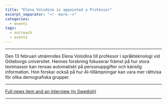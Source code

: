 ```yaml
---
title: "Elena Volodina is appointed a Professor"
excerpt_separator: "<!--more-->"
categories:
  - events
tags:
  - outreach
  - events
---
```


------

Den 13 februari utnämndes Elena Volodina till professor i språkteknologi vid Göteborgs universitet. Hennes forskning fokuserar främst på hur stora textmassor kan rensas automatiskt på personuppgifter och känslig information. Hon forskar också på hur AI-tillämpningar kan vara mer rättvisa för olika demografiska grupper.
<!--more-->

------

[Full news item and an interview (in Swedish)](https://www.gu.se/nyheter/ny-professor-vill-arbeta-for-en-saker-och-etisk-anvandning-av-ai)

------

  
